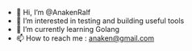 - 👋 Hi, I’m @AnakenRalf
- 👀 I’m interested in testing and building useful tools
- 🌱 I’m currently learning Golang
- 📫 How to reach me : anaken@gmail.com

<!---
AnakenRalf/AnakenRalf is a ✨ special ✨ repository because its `README.md` (this file) appears on your GitHub profile.
You can click the Preview link to take a look at your changes.
--->
